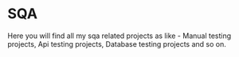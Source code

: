 # SQA
Here you will find all my sqa related projects as like - Manual testing projects, Api testing projects, Database testing projects and so on.
